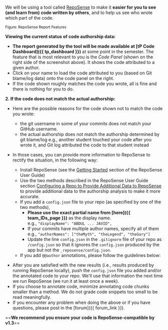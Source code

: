 We will be using a tool called [RepoSense](http://reposense.org) to make it **easier for you to see (and learn from) code written by others**, and to help us see who wrote which part of the code.

<pic src="https://github.com/reposense/RepoSense/raw/release/docs/images/report-features.png" alt="RepoSense report screenshot">
  <sub>Figure: RepoSense Report Features</sub>
</pic>

**Viewing the current status of code authorship data:**

* **The report generated by the tool will be made available at [tP Code Dashboard]({{ tp_dashboard }})** at some point in the semester. The feature that is most relevant to you is the _Code Panel_ (shown on the right side of the screenshot above). It shows the code attributed to a given author.
* Click on your name to load the code attributed to you (based on Git blame/log data) onto the code panel on the right.
* If the code shown roughly matches the code you wrote, all is fine and there is nothing for you to do.

**2. If the code does not match the actual authorship:**

* Here are the possible reasons for the code shown not to match the code you wrote:
  * the git username in some of your commits does not match your GitHub username.
  * the actual authorship does not match the authorship determined by git blame/log e.g., another student touched your code after you wrote it, and Git log attributed the code to that student instead

* In those cases, you can provide more information to RepoSense to rectify the situation, in the following way:
  * Install RepoSense (see the [Getting Started](https://github.com/reposense/RepoSense/blob/release/docs/UserGuide.md#getting-started) section of the RepoSense User Guide)
  * Use the two methods described in the RepoSense User Guide section [Configuring a Repo to Provide Additional Data to RepoSense](https://github.com/reposense/RepoSense/blob/release/docs/UserGuide.md#configuring-a-repo-to-provide-additional-data-to-reposense) to provide additional data to the authorship analysis to make it more accurate.
   * If you add a `config.json` file to your repo (as specified by one of the two methods),
     * **Please use the exact partial name from [here]({{ team_IDs_page }})** as the display name.<br>
       e.g., `"displayName": "ABDUL ... JAVID",`
     * If your commits have multiple author names, specify all of them<br>
       e.g., `"authorNames": ["theMyth", "theLegend", "theGary"]`
     * Update the line `config.json` in the `.gitignore` file of your repo as `/config.json` so that it ignores the `config.json` produced by the app but not the `_reposense/config.json`.
   * If you add `@@author` annotations, please follow the guidelines below:

<div class="indented-level4">
<panel header="Adding `@@author` tags to indicate authorship">
  <include src="reposenseAuthorAnnotation.md" />
</panel>
</div>

  * After you are satisfied with the new results (i.e., results produced by running RepoSense locally), push the `config.json` file you added and/or the annotated code to your repo. We'll use that information the next time we run RepoSense (we run it at least once a week).
  * If you choose to annotate code, minimize annotating code chunks smaller than a method. We do not grade code snippets too small to be read meaningfully.
  * If you encounter any problem when doing the above or if you have questions, please post in the [forum]({{ forum_link }}).

==**We recommend you ensure your code is RepoSense-compatible by v1.3**==

